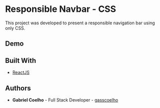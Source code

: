 # Responsible Navbar - CSS

This project was developed to present a responsible navigation bar using only CSS.

## Demo



## Built With

* [ReactJS](https://reactjs.org/)

## Authors

* **Gabriel Coelho** - Full Stack Developer - [gasscoelho](https://github.com/gasscoelho)
